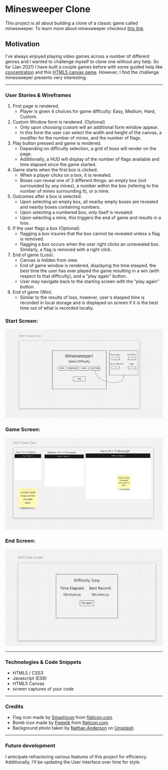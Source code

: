 # Minesweeper Clone
This project is all about building a clone of a classic game called minesweeper. To learn more about minesweeper checkout [this link](https://en.wikipedia.org/wiki/Minesweeper_(video_game)).

## Motivation
I've always enjoyed playing video games across a number of different genres and I wanted to challenge myself to clone one without any help.
So far (Jan 2021) I have built a couple games before with some guided help like [concentration](https://josh-w42.github.io/Memory-Game/) and this [HTML5 canvas game](https://josh-w42.github.io/frontend-nanodegree-arcade-game/). However, I find the challenge minesweeper presents very interesting.

<!-- ---
### Screenshots
screen captures of your app -->

---
### User Stories & Wireframes
1. First page is rendered.
    - Player is given 4 choices for game difficulty: Easy, Medium, Hard, Custom.
2. Custom Window form is rendered. (Optional)
    - Only upon choosing custom will an additional form window appear.
    - In this form the user can select the width and height of the canvas, a modifier for the number of mines, and the number of flags.
3. Play button pressed and game is rendered.
    - Depending on difficulty selection, a grid of boxs will render on the page.
    - Additionally, a HUD will display of the number of flags available and time elapsed since the game started.
4.  Game starts when the first box is clicked.
    - When a player clicks on a box, it is revealed.
    - Boxes can reveal one of 3 different things: an empty box (not surrounded by any mines), a number within the box (refering to the number of mines surrounding it), or a mine.
5. Outcomes after a box is selected:
    - Upon selecting an empty box, all nearby empty boxes are revealed and nearby boxes containing numbers.
    - Upon selecting a numbered box, only itself is revealed.
    - Upon selecting a mine, this triggers the end of game and results in a loss.
6. If the user flags a box (Optional):
    - flagging a box insures that the box cannot be revealed unless a flag is removed.
    - flagging a box occurs when the user right clicks an unrevealed box. Similarly, a flag is removed with a right click.
7. End of game (Loss).
    - Canvas is hidden from view.
    - End of game window is rendered, displaying the time elasped, the best time the user has ever played the game resulting in a win (with respect to that difficulty), and a "play again" button.
    - User may navigate back to the starting screen with the "play again" button.
8. End of game (Win).
    - Similar to the results of loss, however, user's elasped time is recorded in local storage and is displayed on screen if it is the best time out of what is recorded locally.

### Start Screen:
![Start Screen wireframe](./assets/StartScreen.png)

### Game Screen:

![Game Screen wireframe](./assets/GameScreen.png)

### End Screen:

![End Screen wireframe](./assets/EndScreen.png)

---
### Technologies & Code Snippets
* HTML5 / CSS3
* Javascript (ES6)
* HTML5 Canvas
* screen captures of your code

---
### Credits
- Flag icon made by [Smashicon](https://www.flaticon.com/authors/smashicons") from [flaticon.com](https://www.flaticon.com/).
- Bomb icon made by [Freepik](https://www.freepik.com) from [flaticon.com](https://www.flaticon.com/).
- Background photo taken by [Nathan Anderson](https://unsplash.com/@nathananderson?utm_source=unsplash&amp;utm_medium=referral&amp;utm_content=creditCopyText") on [Unsplash](https://unsplash.com/s/photos/night?utm_source=unsplash&amp;utm_medium=referral&amp;utm_content=creditCopyText)



---

### Future development
I anticipate refractoring various features of this project for efficiency. Additionally, I'll be updating the User Interface over time for style.
